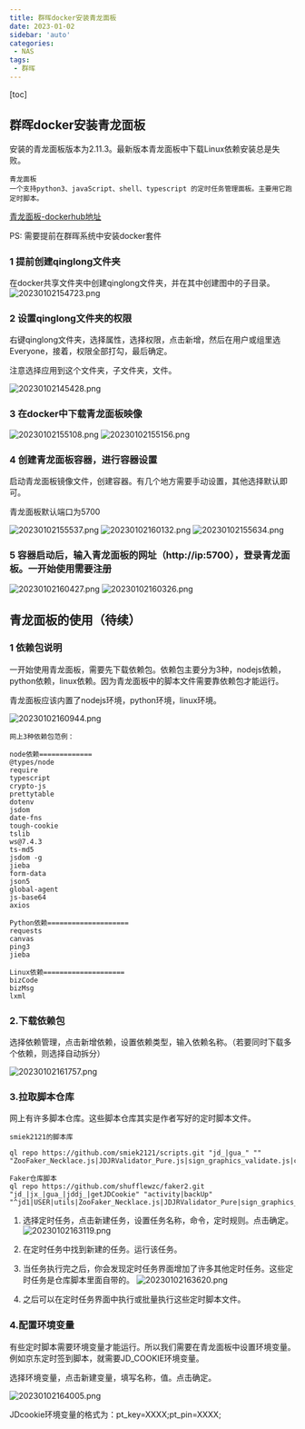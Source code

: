 ```yaml
---
title: 群晖docker安装青龙面板
date: 2023-01-02
sidebar: 'auto'
categories: 
 - NAS
tags:
 - 群晖
---
```


[toc]

## 群晖docker安装青龙面板

安装的青龙面板版本为2.11.3。最新版本青龙面板中下载Linux依赖安装总是失败。

```
青龙面板
一个支持python3、javaScript、shell、typescript 的定时任务管理面板。主要用它跑定时脚本。
```

[青龙面板-dockerhub地址](https://hub.docker.com/r/whyour/qinglong)

PS: 需要提前在群晖系统中安装docker套件

### 1 提前创建qinglong文件夹

在docker共享文件夹中创建qinglong文件夹，并在其中创建图中的子目录。
![20230102154723.png](../blog_img/20230102154723.png)

### 2 设置qinglong文件夹的权限

右键qinglong文件夹，选择属性，选择权限，点击新增，然后在用户或组里选Everyone，接着，权限全部打勾，最后确定。

注意选择应用到这个文件夹，子文件夹，文件。

![20230102145428.png](../blog_img/20230102145428.png)

### 3 在docker中下载青龙面板映像

![20230102155108.png](../blog_img/20230102155108.png)
![20230102155156.png](../blog_img/20230102155156.png)

### 4 创建青龙面板容器，进行容器设置

启动青龙面板镜像文件，创建容器。有几个地方需要手动设置，其他选择默认即可。

青龙面板默认端口为5700

![20230102155537.png](../blog_img/20230102155537.png)
![20230102160132.png](../blog_img/20230102160132.png)
![20230102155634.png](../blog_img/20230102155634.png)

### 5 容器启动后，输入青龙面板的网址（http://ip:5700），登录青龙面板。一开始使用需要注册

![20230102160427.png](../blog_img/20230102160427.png)
![20230102160326.png](../blog_img/20230102160326.png)


## 青龙面板的使用（待续）

### 1 依赖包说明

一开始使用青龙面板，需要先下载依赖包。依赖包主要分为3种，nodejs依赖，python依赖，linux依赖。因为青龙面板中的脚本文件需要靠依赖包才能运行。

青龙面板应该内置了nodejs环境，python环境，linux环境。

![20230102160944.png](../blog_img/20230102160944.png)

```
网上3种依赖包范例：

node依赖=============
@types/node  
require
typescript
crypto-js
prettytable
dotenv
jsdom
date-fns
tough-cookie
tslib
ws@7.4.3
ts-md5
jsdom -g
jieba
form-data
json5
global-agent 
js-base64
axios

Python依赖====================
requests
canvas  
ping3
jieba

Linux依赖====================
bizCode
bizMsg  
lxml

```

### 2.下载依赖包

选择依赖管理，点击新增依赖，设置依赖类型，输入依赖名称。（若要同时下载多个依赖，则选择自动拆分）

![20230102161757.png](../blog_img/20230102161757.png)

### 3.拉取脚本仓库

网上有许多脚本仓库。这些脚本仓库其实是作者写好的定时脚本文件。

```
smiek2121的脚本库

ql repo https://github.com/smiek2121/scripts.git "jd_|gua_" "" "ZooFaker_Necklace.js|JDJRValidator_Pure.js|sign_graphics_validate.js|cleancart_activity.js|jdCookie.js|sendNotify.js"

Faker仓库脚本
ql repo https://github.com/shufflewzc/faker2.git "jd_|jx_|gua_|jddj_|getJDCookie" "activity|backUp" "^jd1|USER|utils|ZooFaker_Necklace.js|JDJRValidator_Pure|sign_graphics_validate"
```

1. 选择定时任务，点击新建任务，设置任务名称，命令，定时规则。点击确定。
![20230102163119.png](../blog_img/20230102163119.png)

2. 在定时任务中找到新建的任务。运行该任务。
3. 当任务执行完之后，你会发现定时任务界面增加了许多其他定时任务。这些定时任务是仓库脚本里面自带的。
![20230102163620.png](../blog_img/20230102163620.png)
4. 之后可以在定时任务界面中执行或批量执行这些定时脚本文件。

### 4.配置环境变量

有些定时脚本需要环境变量才能运行。所以我们需要在青龙面板中设置环境变量。例如京东定时签到脚本，就需要JD_COOKIE环境变量。

选择环境变量，点击新建变量，填写名称，值。点击确定。

![20230102164005.png](../blog_img/20230102164005.png)

JDcookie环境变量的格式为：pt_key=XXXX;pt_pin=XXXX;

